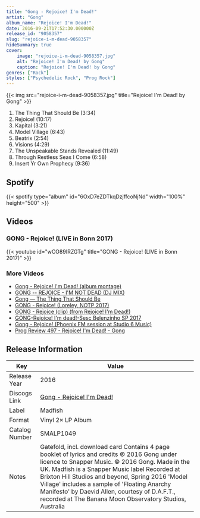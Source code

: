 ```yaml
---
title: "Gong - Rejoice! I'm Dead!"
artist: "Gong"
album_name: "Rejoice! I'm Dead!"
date: 2016-09-21T17:52:30.000000Z
release_id: "9058357"
slug: "rejoice-i-m-dead-9058357"
hideSummary: true
cover:
    image: "rejoice-i-m-dead-9058357.jpg"
    alt: "Rejoice! I'm Dead! by Gong"
    caption: "Rejoice! I'm Dead! by Gong"
genres: ["Rock"]
styles: ["Psychedelic Rock", "Prog Rock"]
---
```


{{< img src="rejoice-i-m-dead-9058357.jpg" title="Rejoice! I'm Dead! by Gong" >}}

<!-- section break -->

1. The Thing That Should Be (3:34)
2. Rejoice! (10:17)
3. Kapital (3:21)
4. Model Village (6:43)
5. Beatrix (2:54)
6. Visions (4:29)
7. The Unspeakable Stands Revealed (11:49)
8. Through Restless Seas I Come (6:58)
9. Insert Yr Own Prophecy (9:36)

<!-- section break -->


## Spotify
{{< spotify type="album" id="6OxD7eZDTkqDzjffcoNjNd" width="100%" height="500" >}}



## Videos
### GONG - Rejoice! (LIVE in Bonn 2017)
{{< youtube id="wCO89IRZGTg" title="GONG - Rejoice! (LIVE in Bonn 2017)" >}}<br>

### More Videos

- [Gong - Rejoice! I'm Dead! (album montage)](https://www.youtube.com/watch?v=dgBCSVgzxzA)
- [GONG -- REJOICE - I'M NOT DEAD (DJ MIX)](https://www.youtube.com/watch?v=KElr32jXF1A)
- [Gong — The Thing That Should Be](https://www.youtube.com/watch?v=Mbq8hfejqcQ)
- [GONG - Rejoice! (Loreley, NOTP 2017)](https://www.youtube.com/watch?v=RqacE7JXHnY)
- [GONG - Rejoice (clip) (from Rejoice! I'm Dead!)](https://www.youtube.com/watch?v=bynWRpnP3aU)
- [GONG-Rejoice! I'm dead!-Sesc Belenzinho SP 2017](https://www.youtube.com/watch?v=7cg6BjI6IC0)
- [Gong - Rejoice! (Phoenix FM session at Studio 6 Music)](https://www.youtube.com/watch?v=z0JA74pIk58)
- [Prog Review 497 - Rejoice! I'm Dead! - Gong](https://www.youtube.com/watch?v=Ce1_JgQeEwc)


## Release Information
|  Key           | Value                                                |
| ---------------| ---------------------------------------------------- |
| Release Year   | 2016                                   |
| Discogs Link   | [Gong - Rejoice! I'm Dead!](https://www.discogs.com/release/9058357-Gong-Rejoice-Im-Dead) |
| Label          | Madfish |
| Format         | Vinyl 2× LP Album |
| Catalog Number | SMALP1049 |
| Notes | Gatefold, incl. download card  Contains 4 page booklet of lyrics and credits  ℗ 2016 Gong under licence to Snapper Music. © 2016 Gong. Made in the UK. Madfish is a Snapper Music label  Recorded at Brixton Hill Studios and beyond, Spring 2016 'Model Village' includes a sample of 'Floating Anarchy Manifesto' by Daevid Allen, courtesy of D.A.F.T., recorded at The Banana Moon Observatory Studios, Australia |